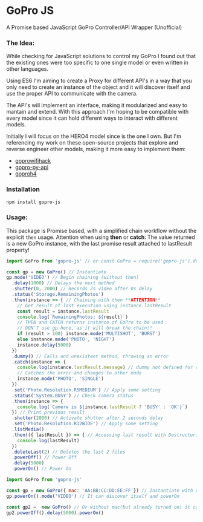 # GoPro JS
A Promise based JavaScript GoPro Controller/API Wrapper (Unofficial)

### The Idea:
While checking for JavaScript solutions to control my GoPro I found out that the existing ones were too specific to one single model or even written in other languages.

Using ES6 I'm aiming to create a Proxy for different API's in a way that you only need to create an instance of the object and it will discover itself and use the proper API to communicate with the camera.

The API's will implement an interface, making it modularized and easy to mantain and extend. With this approach I'm hoping to be compatible with every model since it can hold different ways to interact with different models.

Initially I will focus on the HERO4 model since is the one I own. But I'm referencing my work on these open-source projects that explore and reverse engineer other models, making it more easy to implement them:

- [goprowifihack](https://github.com/KonradIT/goprowifihack)
- [gopro-py-api](https://github.com/KonradIT/gopro-py-api)
- [goproh4](https://github.com/citolen/goproh4)

### Installation
```bash
npm install gopro-js
```

### Usage:
This package is Promise based, with a simplified chain workflow without the explicit `then` usage.
Attention when using **then** or **catch**: The value returned is a new GoPro instance, with the last promise result attached to lastResult property!

```javascript
import GoPro from 'gopro-js' // or const GoPro = require('gopro-js').default

const gp = new GoPro() // Instantiate
gp.mode('VIDEO') // Begin chaining (without then)
  .delay(1000) // Delays the next method
  .shutter(0, 2000) // Records 2s video after 0s delay
  .status('Storage.RemainingPhotos')
  .then(instance => { // Chaining with then **ATTENTION**
    // Get result of last execution using instance.lastResult
    const result = instance.lastResult
    console.log(`RemainingPhotos: ${result}`)
    // THEN and CATCH returns instance of GoPro to be used
    // DON'T use gp here, as it will break the chain!!
    if (result > 100) instance.mode('MULTISHOT', 'BURST')
    else instance.mode('PHOTO', 'NIGHT')
    instance.delay(5000)
  })
  .dummy() // Calls and unexistent method, throwing an error
  .catch(instance => {
    console.log(instance.lastResult.message) // dummy not defined for current API.
    // Catches the error and changes to other mode
    instance.mode('PHOTO', 'SINGLE')
  })
  .set('Photo.Resolution.R5MEDIUM') // Apply some setting
  .status('System.BUSY') // Check camera status
  .then(instance => {
    console.log(`Camera is ${instance.lastResult ? 'BUSY' : 'OK'}`)
  }) // Print previous result
  .shutter(2000) // Activate shutter after 2 seconds delay
  .set('Photo.Resolution.R12WIDE') // Apply some setting
  .listMedia()
  .then(({ lastResult }) => { // Accessing last result with Destructuring
    console.log(lastResult)
  })
  .deleteLast(2) // Deletes the last 2 files
  .powerOff() // Power Off
  .delay(5000)
  .powerOn() // Power On
```

```javascript
import GoPro from 'gopro-js'

const gp = new GoPro({ mac: 'AA:BB:CC:DD:EE:FF'}) // Instantiate with a valid mac address
gp.powerOn().mode('VIDEO') // It can discover itself and powerOn

const gp2 =  new GoPro() // Or without mac(but already turned on) it can powerOn after a powerOff
gp2.powerOff().delay(5000).powerOn()
```
